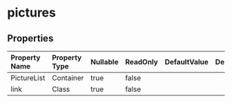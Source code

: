 # **pictures**

 

## **Properties**

| Property Name | Property Type | Nullable |  ReadOnly | DefaultValue | Description | 
| :- | :- | :- |:- |  :- | :- |
|PictureList|Container|true|false |  ||
|link|Class|true|false |  ||

